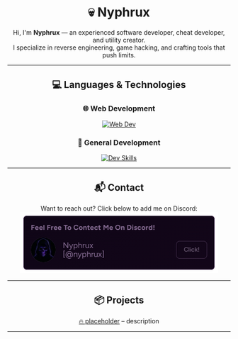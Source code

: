 <div align="center">

# 💀 Nyphrux

Hi, I'm **Nyphrux** — an experienced software developer, cheat developer, and utility creator.  
I specialize in reverse engineering, game hacking, and crafting tools that push limits.

---

## 💻 Languages & Technologies

### 🌐 Web Development  
[![Web Dev](https://skillicons.dev/icons?i=html,css,js)](https://skillicons.dev)

### 🧠 General Development  
[![Dev Skills](https://skillicons.dev/icons?i=python,java,cs,cpp,c)](https://skillicons.dev)

---

## 📬 Contact

Want to reach out? Click below to add me on Discord:  
[![Add me on Discord](assets/add-me-on-discord.png)](https://discord.gg/JMpJPmSC)

---

## 📦 Projects

[🔥 placeholder](https://nyphrux/a-repo) – description

---

</div>
